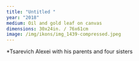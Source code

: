 ```yaml
---
title: "Untitled "
year: "2018"
medium: Oil and gold leaf on canvas
dimensions: 30x24in. / 76x61cm
image: /img/ikons/img_1439-compressed.jpeg
---
```

*Tsarevich Alexei with his parents and four sisters
